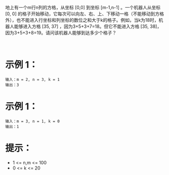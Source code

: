 ﻿﻿地上有一个m行n列的方格，从坐标 [0,0] 到坐标 [m-1,n-1] 。一个机器人从坐标 [0, 0] 的格子开始移动，它每次可以向左、右、上、下移动一格（不能移动到方格外），也不能进入行坐标和列坐标的数位之和大于k的格子。例如，当k为18时，机器人能够进入方格 [35, 37] ，因为3+5+3+7=18。但它不能进入方格 [35, 38]，因为3+5+3+8=19。请问该机器人能够到达多少个格子？

 

# 示例 1：
```
输入：m = 2, n = 3, k = 1
输出：3
```
# 示例 1：
```
输入：m = 3, n = 1, k = 0
输出：1
```
# 提示：

- 1 <= n,m <= 100
- 0 <= k <= 20